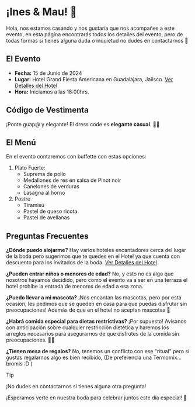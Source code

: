 # ¡Ines & Mau! 🎊

Hola, nos estamos casando y nos gustar&iacute;a que nos acompañes a este evento, en esta p&aacute;gina encontrar&aacute;s todos los detalles del evento, pero de todas formas si tienes alguna duda o inquietud no dudes en contactarnos  🎉

## El Evento

- **Fecha:** 15 de Junio de 2024
- **Lugar:** Hotel Grand Fiesta Americana en Guadalajara, Jalisco. [Ver Detalles del Hotel](HOTEL.md)
- **Hora:** Iniciamos a las 18:00hrs.

## Código de Vestimenta

¡Ponte guap@ y elegante! El dress code es **elegante casual**.  💃🕺

## El Menú

En el evento contaremos con buffette con estas opciones:

1. Plato Fuerte:
   - Suprema de pollo
   - Medallones de res en salsa de Pinot noir
   - Canelones de verduras
   - Lasagna al horno
2. Postre
   - Tiramisú
   - Pastel de queso ricota
   - Pastel de avellanas

## Preguntas Frecuentes

**¿Dónde puedo alojarme?**
Hay varios hoteles encantadores cerca del lugar de la boda pero sugerimos que te quedes en el Hotel ya que cuenta con descuento para los invitados de la boda. [Ver Detalles del Hotel](HOTEL.md).

**¿Pueden entrar niños o menores de edad?**
No, y esto no es algo que nosotros hayamos decidido, pero como el evento va a ser en una terraza el hotel prohíbe la entrada de menores de edad a esa zona.

**¿Puedo llevar a mi mascota?**
¡Nos encantan las mascotas, pero por esta ocasión, les pedimos que se queden en casa para que puedas disfrutar sin preocupaciones! Además de que en el hotel no aceptan mascotas 🐾

**¿Habrá comida especial para dietas restrictivas?**
¡Por supuesto! Avísanos con anticipación sobre cualquier restricción dietética y haremos los arreglos necesarios para asegurarnos de que disfrutes de la comida sin preocupaciones. 🥗🍰

**¿Tienen mesa de regalos?**
No, tenemos un conflicto con ese "ritual" pero si gustas regalarnos algo es bien recibido, (De preferencia una Termomix... bromis :D )


>[!TIP]
>¡No dudes en contactarnos si tienes alguna otra pregunta!
>
>¡Esperamos verte en nuestra boda para celebrar juntos este día especial! 🥂
